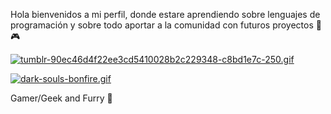 Hola bienvenidos a mi perfil, donde estare aprendiendo sobre lenguajes de programación y sobre todo aportar a la comunidad con futuros proyectos 👾🎮 

[![tumblr-90ec46d4f22ee3cd5410028b2c229348-c8bd1e7c-250.gif](https://i.postimg.cc/htwM63qT/tumblr-90ec46d4f22ee3cd5410028b2c229348-c8bd1e7c-250.gif)](https://postimg.cc/Sn6WzdRx)

[![dark-souls-bonfire.gif](https://i.postimg.cc/qqtgK9f1/dark-souls-bonfire.gif)](https://postimg.cc/YLHpKDCF)
 
Gamer/Geek and Furry 🐾
